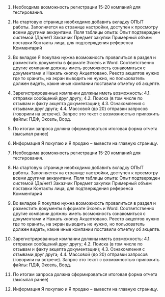 1.	Необходима возможность регистрации 15-20 компаний для тестирования.
2.	На стартовую странице необходимо добавить вкладку ОПЫТ работы. Заполняется на странице настройки, доступен к просмотру всеми другими аккаунтами. Поля таблицы опыта: 
Опыт подтвержден системой (Да/нет)	Заказчик	Предмет закупки	Примерный объем поставки	Контакты лица, для подтверждения референса	Комментарий

3.	Во вкладке Я покупаю нужна возможность провалиться в раздел и разместить документы в формате Эксель и Word. Соответственно другие компании должны иметь возможность ознакомиться с документами и Нажать кнопку Акцептовано. Реестр акцептов нужно где то хранить, на экран выводить не нужно, но пользователь должен видеть, какие иные компании поставили отметку об акцепте.
4.	Зарегистрированные компании должны иметь возможность:
4.1.	 отправки сообщений друг другу;
4.2.	 Поиска (в том числе по отзывам и факту акцепта документации);
4.3.	 Ознакомления с отзывами друг друга;
4.4.	 Массовой (до 20)  отправки запросов (говорили на встрече). Запрос это текст с возможностью приложить файлы: ПДФ, Эксель, Ворд.
5.	По итогам запроса должна сформироваться итоговая форма отчета (высылал ранее)
6.	Информация Я покупаю и Я продаю – вывести на главную страницу.

1.	Необходима возможность регистрации 15-20 компаний для тестирования.
2.	На стартовую странице необходимо добавить вкладку ОПЫТ работы. Заполняется на странице настройки, доступен к просмотру всеми другими аккаунтами. Поля таблицы опыта: 
Опыт подтвержден системой (Да/нет)	Заказчик	Предмет закупки	Примерный объем поставки	Контакты лица, для подтверждения референса	Комментарий

3.	Во вкладке Я покупаю нужна возможность провалиться в раздел и разместить документы в формате Эксель и Word. Соответственно другие компании должны иметь возможность ознакомиться с документами и Нажать кнопку Акцептовано. Реестр акцептов нужно где то хранить, на экран выводить не нужно, но пользователь должен видеть, какие иные компании поставили отметку об акцепте.
4.	Зарегистрированные компании должны иметь возможность:
4.1.	 отправки сообщений друг другу;
4.2.	 Поиска (в том числе по отзывам и факту акцепта документации);
4.3.	 Ознакомления с отзывами друг друга;
4.4.	 Массовой (до 20)  отправки запросов (говорили на встрече). Запрос это текст с возможностью приложить файлы: ПДФ, Эксель, Ворд.
5.	По итогам запроса должна сформироваться итоговая форма отчета (высылал ранее)
6.	Информация Я покупаю и Я продаю – вывести на главную страницу.